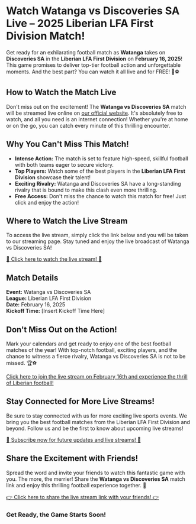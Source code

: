 # Watch Watanga vs Discoveries SA Live – 2025 Liberian LFA First Division Match!

Get ready for an exhilarating football match as **Watanga** takes on **Discoveries SA** in the **Liberian LFA First Division** on **February 16, 2025**! This game promises to deliver top-tier football action and unforgettable moments. And the best part? You can watch it all live and for FREE! 🎉⚽

## How to Watch the Match Live

Don't miss out on the excitement! The **Watanga vs Discoveries SA** match will be streamed live online on [our official website](https://tinyurl.com/livestreamfreeo?st=Watanga+vs+Discoveries+SA&si=ghc). It's absolutely free to watch, and all you need is an internet connection! Whether you're at home or on the go, you can catch every minute of this thrilling encounter.

## Why You Can't Miss This Match!

- **Intense Action:** The match is set to feature high-speed, skillful football with both teams eager to secure victory.
- **Top Players:** Watch some of the best players in the **Liberian LFA First Division** showcase their talent!
- **Exciting Rivalry:** Watanga and Discoveries SA have a long-standing rivalry that is bound to make this clash even more thrilling.
- **Free Access:** Don't miss the chance to watch this match for free! Just click and enjoy the action!

## Where to Watch the Live Stream

To access the live stream, simply click the link below and you will be taken to our streaming page. Stay tuned and enjoy the live broadcast of Watanga vs Discoveries SA!

[🔴 Click here to watch the live stream! 🔴](https://tinyurl.com/livestreamfreeo?st=Watanga+vs+Discoveries+SA&si=ghc)

## Match Details

**Event:** Watanga vs Discoveries SA  
**League:** Liberian LFA First Division  
**Date:** February 16, 2025  
**Kickoff Time:** [Insert Kickoff Time Here]

## Don't Miss Out on the Action!

Mark your calendars and get ready to enjoy one of the best football matches of the year! With top-notch football, exciting players, and the chance to witness a fierce rivalry, Watanga vs Discoveries SA is not to be missed. 🏆⚽

[Click here to join the live stream on February 16th and experience the thrill of Liberian football!](https://tinyurl.com/livestreamfreeo?st=Watanga+vs+Discoveries+SA&si=ghc)

## Stay Connected for More Live Streams!

Be sure to stay connected with us for more exciting live sports events. We bring you the best football matches from the Liberian LFA First Division and beyond. Follow us and be the first to know about upcoming live streams!

[🔔 Subscribe now for future updates and live streams! 🔔](https://tinyurl.com/livestreamfreeo?st=Watanga+vs+Discoveries+SA&si=ghc)

## Share the Excitement with Friends!

Spread the word and invite your friends to watch this fantastic game with you. The more, the merrier! Share the **Watanga vs Discoveries SA** match link and enjoy this thrilling football experience together. 🙌

[👉 Click here to share the live stream link with your friends! 👉](https://tinyurl.com/livestreamfreeo?st=Watanga+vs+Discoveries+SA&si=ghc)

### Get Ready, the Game Starts Soon!
